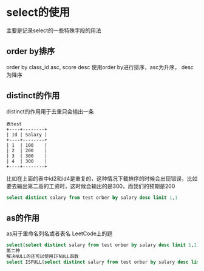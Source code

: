# select的使用
主要是记录select的一些特殊字段的用法

## order by排序
order by class_id asc, score desc
使用order by进行排序，asc为升序， desc为降序

## distinct的作用
distinct的作用用于去重只会输出一条
```text
表test
+----+--------+
| Id | Salary |
+----+--------+
| 1  | 100    |
| 2  | 200    |
| 3  | 300    |
| 4  | 300    |
+----+--------+
```

比如在上面的表中id2和id4是重复的，这种情况下载排序的时候会出现错误，比如要去输出第二高的工资时，这时候会输出的是300，而我们的预期是200
```sql
select distinct salary from test orber by salary desc limit 1,1
```

## as的作用
as用于重命名列名或者表名
LeetCode上的题
```sql
select(select distinct salary from test orber by salary desc limit 1,1) as SecondHighestSalary
第二种
解决NULL的还可以使用IFNULL函数
select ISFULL(select distinct salary from test orber by salary desc limit 1,1) as SecondHighest
```















